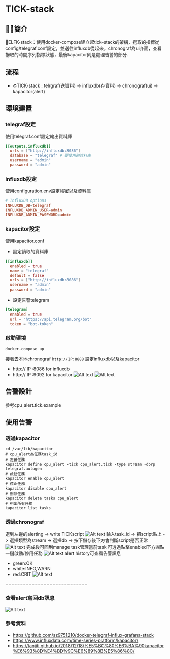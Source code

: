 # TICK-stack

## 👨‍💻簡介
🔰ELFK-stack：使用docker-compose建立起tick-stack的架構，撈取的指標從config/telegraf.conf設定，並送往influxdb從起來，chronograf為ui介面，查看撈取的時間序列指標狀態，最後kapacitor則是處理告警的部分．

## 流程
- ⚙️TICK-stack : telrgraf(送資料) -> influxdb(存資料) -> chronograf(ui) -> kapacitor(alert)

## 環境建置
### telegraf設定
使用telegraf.conf設定輸出資料庫
```conf
[[outputs.influxdb]]
  urls = ["http://influxdb:8086"]
  database = "telegraf" # 要使用的資料庫
  username = "admin"
  password = "admin" 
  ```
### influxdb設定
使用configuration.env設定帳密以及資料庫
```conf
# InfluxDB options
INFLUXDB_DB=telegraf
INFLUXDB_ADMIN_USER=admin
INFLUXDB_ADMIN_PASSWORD=admin
```
### kapacitor設定
使用kapacitor.conf
* 設定讀取的資料庫
```conf
[[influxdb]]
  enabled = true
  name = "telegraf"
  default = false
  urls = ["http://influxdb:8086"]
  username = "admin"
  password = "admin"
```
* 設定告警telegram
```conf
[telegram]
  enabled = true
  url = "https://api.telegram.org/bot"
  token = "bot-token"
```
### 啟動環境
```shell
docker-compose up
```
接著去本地chronograf `http://IP:8888`
設定influxdb以及kapacitor
* http:// IP :8086 for influxdb
* http:// IP :9092 for kapacitor
![Alt text](./img/setup_influx.png)
![Alt text](./img/setup_kapacitor.png)

## 告警設計
參考cpu_alert.tick.example
## 使用告警
### 透過kapacitor
```shell
cd /var/lib/kapacitor
# cpu_alert為任務task_id
# 定義任務
kapacitor define cpu_alert -tick cpu_alert.tick -type stream -dbrp telegraf.autogen
# 啟動任務
kapacitor enable cpu_alert
# 停止任務
kapacitor disable cpu_alert
# 刪除任務
kapacitor delete tasks cpu_alert
# 列出所有任務
kapacitor list tasks
```
### 透過chronograf

選到左邊的alerting -> write TICKscript
![Alt text](./img/alert.png)
輸入task_id -> 把script貼上 -> 選擇類型為stream -> 選擇db -> 按下儲存後下方會判斷script是否正常
![Alt text](./img/script.png)
完成後可回到manage task管理當前task 可透過點擊enabled下方圓點一鍵啟動/停用任務
![Alt text](./img/manage_task.png)
alert history可查看告警訊息
* green:OK 
* white:INFO,WARN 
* red:CRIT
![Alt text](./img/alert_history.png)

============================

### 查看alert寫回db訊息
![Alt text](./img/chronograf.png)

### 參考資料
* https://github.com/sz9751210/docker-telegraf-influx-grafana-stack
* https://www.influxdata.com/time-series-platform/kapacitor/
* https://tanjiti.github.io/2018/12/18/%E5%BC%80%E6%BA%90kapacitor%E6%93%8D%E4%BD%9C%E6%89%8B%E5%86%8C/


